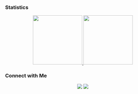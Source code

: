 ### Statistics

<p align="center">
	<a href="https://github.com/myodan">
		<img height="160em" src="https://github-readme-stats-eight-theta.vercel.app/api?username=myodan&show_icons=true&include_all_commits=true&count_private=true"/>
	</a>
	<a href="https://wakatime.com/@myodan">
		<img height="160em" src="https://github-readme-stats.vercel.app/api/wakatime?username=myodan&layout=compact&langs_count=8"/>
	</a>
</p>

### Connect with Me

<p align="center">
<a href="https://linkedin.com/in/myodan"><img src="https://img.shields.io/badge/-Myodan-0077B5?style=flat&logo=Linkedin&logoColor=white"/></a>
<a href="mailto:kr.myodan@gmail.com"><img src="https://img.shields.io/badge/-kr.myodan@gmail.com-D14836?style=flat&logo=Gmail&logoColor=white"/></a>
</p>
